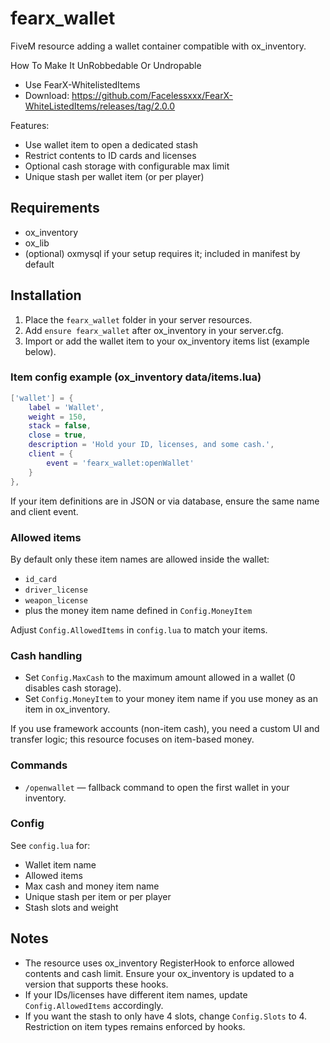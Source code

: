 # fearx_wallet

FiveM resource adding a wallet container compatible with ox_inventory.

How To Make It UnRobbedable Or Undropable 

- Use FearX-WhitelistedItems
- Download: https://github.com/Facelessxxx/FearX-WhiteListedItems/releases/tag/2.0.0

Features:
- Use wallet item to open a dedicated stash
- Restrict contents to ID cards and licenses
- Optional cash storage with configurable max limit
- Unique stash per wallet item (or per player)

## Requirements
- ox_inventory
- ox_lib
- (optional) oxmysql if your setup requires it; included in manifest by default

## Installation
1. Place the `fearx_wallet` folder in your server resources.
2. Add `ensure fearx_wallet` after ox_inventory in your server.cfg.
3. Import or add the wallet item to your ox_inventory items list (example below).

### Item config example (ox_inventory data/items.lua)
```lua
['wallet'] = {
    label = 'Wallet',
    weight = 150,
    stack = false,
    close = true,
    description = 'Hold your ID, licenses, and some cash.',
    client = {
        event = 'fearx_wallet:openWallet'
    }
},
```

If your item definitions are in JSON or via database, ensure the same name and client event.

### Allowed items
By default only these item names are allowed inside the wallet:
- `id_card`
- `driver_license`
- `weapon_license`
- plus the money item name defined in `Config.MoneyItem`

Adjust `Config.AllowedItems` in `config.lua` to match your items.

### Cash handling
- Set `Config.MaxCash` to the maximum amount allowed in a wallet (0 disables cash storage).
- Set `Config.MoneyItem` to your money item name if you use money as an item in ox_inventory.

If you use framework accounts (non-item cash), you need a custom UI and transfer logic; this resource focuses on item-based money.

### Commands
- `/openwallet` — fallback command to open the first wallet in your inventory.

### Config
See `config.lua` for:
- Wallet item name
- Allowed items
- Max cash and money item name
- Unique stash per item or per player
- Stash slots and weight

## Notes
- The resource uses ox_inventory RegisterHook to enforce allowed contents and cash limit. Ensure your ox_inventory is updated to a version that supports these hooks.
- If your IDs/licenses have different item names, update `Config.AllowedItems` accordingly.
- If you want the stash to only have 4 slots, change `Config.Slots` to 4. Restriction on item types remains enforced by hooks.


